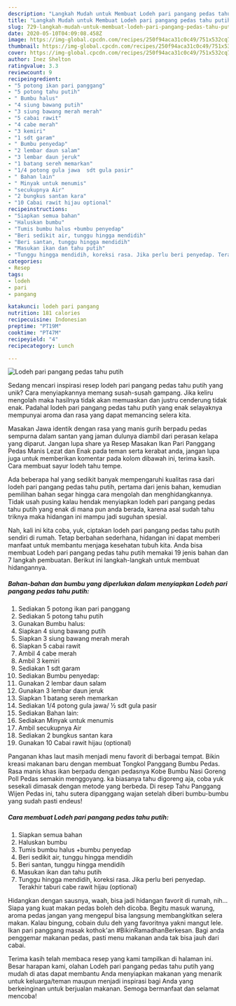 ```yaml
---
description: "Langkah Mudah untuk Membuat Lodeh pari pangang pedas tahu putih, Enak"
title: "Langkah Mudah untuk Membuat Lodeh pari pangang pedas tahu putih, Enak"
slug: 729-langkah-mudah-untuk-membuat-lodeh-pari-pangang-pedas-tahu-putih-enak
date: 2020-05-10T04:09:08.458Z
image: https://img-global.cpcdn.com/recipes/250f94aca31c0c49/751x532cq70/lodeh-pari-pangang-pedas-tahu-putih-foto-resep-utama.jpg
thumbnail: https://img-global.cpcdn.com/recipes/250f94aca31c0c49/751x532cq70/lodeh-pari-pangang-pedas-tahu-putih-foto-resep-utama.jpg
cover: https://img-global.cpcdn.com/recipes/250f94aca31c0c49/751x532cq70/lodeh-pari-pangang-pedas-tahu-putih-foto-resep-utama.jpg
author: Inez Shelton
ratingvalue: 3.3
reviewcount: 9
recipeingredient:
- "5 potong ikan pari panggang"
- "5 potong tahu putih"
- " Bumbu halus"
- "4 siung bawang putih"
- "3 siung bawang merah merah"
- "5 cabai rawit"
- "4 cabe merah"
- "3 kemiri"
- "1 sdt garam"
- " Bumbu penyedap"
- "2 lembar daun salam"
- "3 lembar daun jeruk"
- "1 batang sereh memarkan"
- "1/4 potong gula jawa  sdt gula pasir"
- " Bahan lain"
- " Minyak untuk menumis"
- "secukupnya Air"
- "2 bungkus santan kara"
- "10 Cabai rawit hijau optional"
recipeinstructions:
- "Siapkan semua bahan"
- "Haluskan bumbu"
- "Tumis bumbu halus +bumbu penyedap"
- "Beri sedikit air, tunggu hingga mendidih"
- "Beri santan, tunggu hingga mendidih"
- "Masukan ikan dan tahu putih"
- "Tunggu hingga mendidih, koreksi rasa. Jika perlu beri penyedap. Terakhir taburi cabe rawit hijau (optional)"
categories:
- Resep
tags:
- lodeh
- pari
- pangang

katakunci: lodeh pari pangang 
nutrition: 181 calories
recipecuisine: Indonesian
preptime: "PT19M"
cooktime: "PT47M"
recipeyield: "4"
recipecategory: Lunch

---
```



![Lodeh pari pangang pedas tahu putih](https://img-global.cpcdn.com/recipes/250f94aca31c0c49/751x532cq70/lodeh-pari-pangang-pedas-tahu-putih-foto-resep-utama.jpg)

Sedang mencari inspirasi resep lodeh pari pangang pedas tahu putih yang unik? Cara menyiapkannya memang susah-susah gampang. Jika keliru mengolah maka hasilnya tidak akan memuaskan dan justru cenderung tidak enak. Padahal lodeh pari pangang pedas tahu putih yang enak selayaknya mempunyai aroma dan rasa yang dapat memancing selera kita.

Masakan Jawa identik dengan rasa yang manis gurih berpadu pedas sempurna dalam santan yang jaman dulunya diambil dari perasan kelapa yang diparut. Jangan lupa share ya Resep Masakan Ikan Pari Panggang Pedas Manis Lezat dan Enak pada teman serta kerabat anda, jangan lupa juga untuk memberikan komentar pada kolom dibawah ini, terima kasih. Cara membuat sayur lodeh tahu tempe.

Ada beberapa hal yang sedikit banyak mempengaruhi kualitas rasa dari lodeh pari pangang pedas tahu putih, pertama dari jenis bahan, kemudian pemilihan bahan segar hingga cara mengolah dan menghidangkannya. Tidak usah pusing kalau hendak menyiapkan lodeh pari pangang pedas tahu putih yang enak di mana pun anda berada, karena asal sudah tahu triknya maka hidangan ini mampu jadi suguhan spesial.


Nah, kali ini kita coba, yuk, ciptakan lodeh pari pangang pedas tahu putih sendiri di rumah. Tetap berbahan sederhana, hidangan ini dapat memberi manfaat untuk membantu menjaga kesehatan tubuh kita. Anda bisa membuat Lodeh pari pangang pedas tahu putih memakai 19 jenis bahan dan 7 langkah pembuatan. Berikut ini langkah-langkah untuk membuat hidangannya.

<!--inarticleads1-->

##### Bahan-bahan dan bumbu yang diperlukan dalam menyiapkan Lodeh pari pangang pedas tahu putih:

1. Sediakan 5 potong ikan pari panggang
1. Sediakan 5 potong tahu putih
1. Gunakan  Bumbu halus:
1. Siapkan 4 siung bawang putih
1. Siapkan 3 siung bawang merah merah
1. Siapkan 5 cabai rawit
1. Ambil 4 cabe merah
1. Ambil 3 kemiri
1. Sediakan 1 sdt garam
1. Sediakan  Bumbu penyedap:
1. Gunakan 2 lembar daun salam
1. Gunakan 3 lembar daun jeruk
1. Siapkan 1 batang sereh memarkan
1. Sediakan 1/4 potong gula jawa/ ½ sdt gula pasir
1. Sediakan  Bahan lain:
1. Sediakan  Minyak untuk menumis
1. Ambil secukupnya Air
1. Sediakan 2 bungkus santan kara
1. Gunakan 10 Cabai rawit hijau (optional)


Panganan khas laut masih menjadi menu favorit di berbagai tempat. Bikin kreasi makanan baru dengan membuat Tongkol Panggang Bumbu Pedas. Rasa manis khas ikan berpadu dengan pedasnya Kobe Bumbu Nasi Goreng Poll Pedas semakin menggoyang. ka biasanya tahu digoreng aja, coba yuk sesekali dimasak dengan metode yang berbeda. Di resep Tahu Panggang Wijen Pedas ini, tahu sutera dipanggang wajan setelah diberi bumbu-bumbu yang sudah pasti endeus! 

<!--inarticleads2-->

##### Cara membuat Lodeh pari pangang pedas tahu putih:

1. Siapkan semua bahan
1. Haluskan bumbu
1. Tumis bumbu halus +bumbu penyedap
1. Beri sedikit air, tunggu hingga mendidih
1. Beri santan, tunggu hingga mendidih
1. Masukan ikan dan tahu putih
1. Tunggu hingga mendidih, koreksi rasa. Jika perlu beri penyedap. Terakhir taburi cabe rawit hijau (optional)


Hidangkan dengan sausnya, waah, bisa jadi hidangan favorit di rumah, nih… Siapa yang kuat makan pedas boleh deh dicoba. Begitu masuk warung, aroma pedas jangan yang mengepul bisa langsung membangkitkan selera makan. Kalau bingung, cobain dulu deh yang favoritnya yakni mangut lele. Ikan pari panggang masak kothok&#39;an #BikinRamadhanBerkesan. Bagi anda penggemar makanan pedas, pasti menu makanan anda tak bisa jauh dari cabai. 

Terima kasih telah membaca resep yang kami tampilkan di halaman ini. Besar harapan kami, olahan Lodeh pari pangang pedas tahu putih yang mudah di atas dapat membantu Anda menyiapkan makanan yang menarik untuk keluarga/teman maupun menjadi inspirasi bagi Anda yang berkeinginan untuk berjualan makanan. Semoga bermanfaat dan selamat mencoba!
